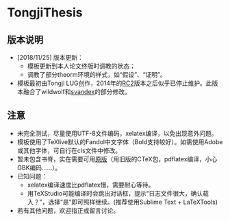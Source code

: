 # TongjiThesis
## 版本说明
- [2018/11/25] 版本更新：
  - 模板更新到本人论文终版时调教的状态；
  - 调教了部分theorm环境的样式，如“假设”、“证明”。
- 模板最初由Tongji LUG创作，2014年的[RC2](https://sourceforge.net/projects/tongjithesis/)版本之后似乎已停止维护。此版本融合了wildwolf和[svandex](https://github.com/svandex/masthesis)的部分修改。

## 注意
- 未完全测试，尽量使用UTF-8文件编码，xelatex编译，以免出现意外问题。
- 模板使用了TeXlive默认的Fandol中文字体（Bold支持较好）。如需使用Adobe或其他字体，可自行在cls文件中修改。
- 暂未包含书脊，实在需要可用[原版](https://sourceforge.net/projects/tongjithesis/)（用旧版的CTeX包，pdflatex编译，小心GBK编码……）。
- 已知问题：
  - xelatex编译速度比pdflatex慢，需要耐心等待。
  - 用TeXStudio可能编译时会跳出对话框，提示“日志文件很大，确认载入？”，选择“是”即可照样继续。(推荐使用Sublime Text + LaTeXTools)
- 若有其他问题，欢迎指正或留言讨论。
